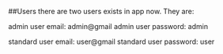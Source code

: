 ##Users
there are two users exists in app now. They are:

admin user email: admin@gmail
admin user password: admin

standard user email: user@gmail
standard user password: user
